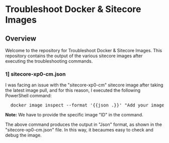 # Troubleshoot Docker & Sitecore Images

## Overview

Welcome to the repository for Troubleshoot Docker & Sitecore Images. This repository contains the output of the various sitecore images after executing the troubleshooting commands.

### 1] sitecore-xp0-cm.json

I was facing an issue with the "sitecore-xp0-cm" sitecore image after taking the latest image pull, and for this reason, I executed the following PowerShell command:

<pre>
  docker image inspect --format '{{json .}}' "Add your image id here" '. | {Id: .Id, Digest: .Digest, RepoDigests: .RepoDigests, Labels: .Config.Labels}'
</pre>

**Note:** We have to provide the specific image "ID" in the command.

The above command produces the output in "Json" format, as shown in the "sitecore-xp0-cm.json" file. In this way, it becaumes easy to check and debug the image.
